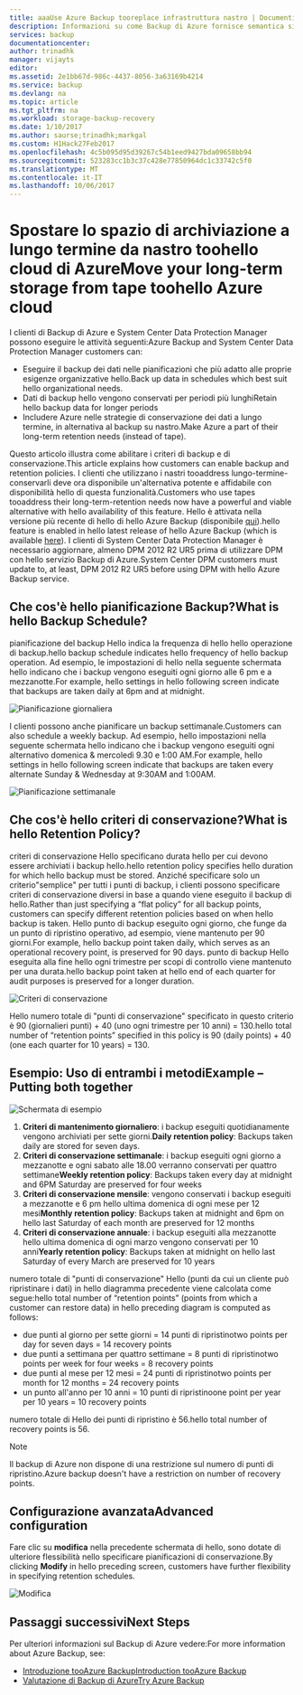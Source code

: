 ```yaml
---
title: aaaUse Azure Backup tooreplace infrastruttura nastro | Documenti Microsoft
description: Informazioni su come Backup di Azure fornisce semantica simile a nastro che consente di toobackup e ripristinare i dati in Azure
services: backup
documentationcenter: 
author: trinadhk
manager: vijayts
editor: 
ms.assetid: 2e1bb67d-986c-4437-8056-3a63169b4214
ms.service: backup
ms.devlang: na
ms.topic: article
ms.tgt_pltfrm: na
ms.workload: storage-backup-recovery
ms.date: 1/10/2017
ms.author: saurse;trinadhk;markgal
ms.custom: H1Hack27Feb2017
ms.openlocfilehash: 4c5b095d95d39267c54b1eed9427bda09658bb94
ms.sourcegitcommit: 523283cc1b3c37c428e77850964dc1c33742c5f0
ms.translationtype: MT
ms.contentlocale: it-IT
ms.lasthandoff: 10/06/2017
---
```

# <a name="move-your-long-term-storage-from-tape-toohello-azure-cloud"></a><span data-ttu-id="8c308-103">Spostare lo spazio di archiviazione a lungo termine da nastro toohello cloud di Azure</span><span class="sxs-lookup"><span data-stu-id="8c308-103">Move your long-term storage from tape toohello Azure cloud</span></span>
<span data-ttu-id="8c308-104">I clienti di Backup di Azure e System Center Data Protection Manager possono eseguire le attività seguenti:</span><span class="sxs-lookup"><span data-stu-id="8c308-104">Azure Backup and System Center Data Protection Manager customers can:</span></span>

* <span data-ttu-id="8c308-105">Eseguire il backup dei dati nelle pianificazioni che più adatto alle proprie esigenze organizzative hello.</span><span class="sxs-lookup"><span data-stu-id="8c308-105">Back up data in schedules which best suit hello organizational needs.</span></span>
* <span data-ttu-id="8c308-106">Dati di backup hello vengono conservati per periodi più lunghi</span><span class="sxs-lookup"><span data-stu-id="8c308-106">Retain hello backup data for longer periods</span></span>
* <span data-ttu-id="8c308-107">Includere Azure nelle strategie di conservazione dei dati a lungo termine, in alternativa al backup su nastro.</span><span class="sxs-lookup"><span data-stu-id="8c308-107">Make Azure a part of their long-term retention needs (instead of tape).</span></span>

<span data-ttu-id="8c308-108">Questo articolo illustra come abilitare i criteri di backup e di conservazione.</span><span class="sxs-lookup"><span data-stu-id="8c308-108">This article explains how customers can enable backup and retention policies.</span></span> <span data-ttu-id="8c308-109">I clienti che utilizzano i nastri tooaddress lungo-termine-conservarli deve ora disponibile un'alternativa potente e affidabile con disponibilità hello di questa funzionalità.</span><span class="sxs-lookup"><span data-stu-id="8c308-109">Customers who use tapes tooaddress their long-term-retention needs now have a powerful and viable alternative with hello availability of this feature.</span></span> <span data-ttu-id="8c308-110">Hello è attivata nella versione più recente di hello di hello Azure Backup (disponibile [qui](http://aka.ms/azurebackup_agent)).</span><span class="sxs-lookup"><span data-stu-id="8c308-110">hello feature is enabled in hello latest release of hello Azure Backup (which is available [here](http://aka.ms/azurebackup_agent)).</span></span> <span data-ttu-id="8c308-111">I clienti di System Center Data Protection Manager è necessario aggiornare, almeno DPM 2012 R2 UR5 prima di utilizzare DPM con hello servizio Backup di Azure.</span><span class="sxs-lookup"><span data-stu-id="8c308-111">System Center DPM customers must update to, at least, DPM 2012 R2 UR5 before using DPM with hello Azure Backup service.</span></span>

## <a name="what-is-hello-backup-schedule"></a><span data-ttu-id="8c308-112">Che cos'è hello pianificazione Backup?</span><span class="sxs-lookup"><span data-stu-id="8c308-112">What is hello Backup Schedule?</span></span>
<span data-ttu-id="8c308-113">pianificazione del backup Hello indica la frequenza di hello hello operazione di backup.</span><span class="sxs-lookup"><span data-stu-id="8c308-113">hello backup schedule indicates hello frequency of hello backup operation.</span></span> <span data-ttu-id="8c308-114">Ad esempio, le impostazioni di hello nella seguente schermata hello indicano che i backup vengono eseguiti ogni giorno alle 6 pm e a mezzanotte.</span><span class="sxs-lookup"><span data-stu-id="8c308-114">For example, hello settings in hello following screen indicate that backups are taken daily at 6pm and at midnight.</span></span>

![Pianificazione giornaliera](./media/backup-azure-backup-cloud-as-tape/dailybackupschedule.png)

<span data-ttu-id="8c308-116">I clienti possono anche pianificare un backup settimanale.</span><span class="sxs-lookup"><span data-stu-id="8c308-116">Customers can also schedule a weekly backup.</span></span> <span data-ttu-id="8c308-117">Ad esempio, hello impostazioni nella seguente schermata hello indicano che i backup vengono eseguiti ogni alternativo domenica & mercoledì 9.30 e 1:00 AM.</span><span class="sxs-lookup"><span data-stu-id="8c308-117">For example, hello settings in hello following screen indicate that backups are taken every alternate Sunday & Wednesday at 9:30AM and 1:00AM.</span></span>

![Pianificazione settimanale](./media/backup-azure-backup-cloud-as-tape/weeklybackupschedule.png)

## <a name="what-is-hello-retention-policy"></a><span data-ttu-id="8c308-119">Che cos'è hello criteri di conservazione?</span><span class="sxs-lookup"><span data-stu-id="8c308-119">What is hello Retention Policy?</span></span>
<span data-ttu-id="8c308-120">criteri di conservazione Hello specificano durata hello per cui devono essere archiviati i backup hello.</span><span class="sxs-lookup"><span data-stu-id="8c308-120">hello retention policy specifies hello duration for which hello backup must be stored.</span></span> <span data-ttu-id="8c308-121">Anziché specificare solo un criterio"semplice" per tutti i punti di backup, i clienti possono specificare criteri di conservazione diversi in base a quando viene eseguito il backup di hello.</span><span class="sxs-lookup"><span data-stu-id="8c308-121">Rather than just specifying a “flat policy” for all backup points, customers can specify different retention policies based on when hello backup is taken.</span></span> <span data-ttu-id="8c308-122">Hello punto di backup eseguito ogni giorno, che funge da un punto di ripristino operativo, ad esempio, viene mantenuto per 90 giorni.</span><span class="sxs-lookup"><span data-stu-id="8c308-122">For example, hello backup point taken daily, which serves as an operational recovery point, is preserved for 90 days.</span></span> <span data-ttu-id="8c308-123">punto di backup Hello eseguita alla fine hello ogni trimestre per scopi di controllo viene mantenuto per una durata.</span><span class="sxs-lookup"><span data-stu-id="8c308-123">hello backup point taken at hello end of each quarter for audit purposes is preserved for a longer duration.</span></span>

![Criteri di conservazione](./media/backup-azure-backup-cloud-as-tape/retentionpolicy.png)

<span data-ttu-id="8c308-125">Hello numero totale di "punti di conservazione" specificato in questo criterio è 90 (giornalieri punti) + 40 (uno ogni trimestre per 10 anni) = 130.</span><span class="sxs-lookup"><span data-stu-id="8c308-125">hello total number of “retention points” specified in this policy is 90 (daily points) + 40 (one each quarter for 10 years) = 130.</span></span>

## <a name="example--putting-both-together"></a><span data-ttu-id="8c308-126">Esempio: Uso di entrambi i metodi</span><span class="sxs-lookup"><span data-stu-id="8c308-126">Example – Putting both together</span></span>
![Schermata di esempio](./media/backup-azure-backup-cloud-as-tape/samplescreen.png)

1. <span data-ttu-id="8c308-128">**Criteri di mantenimento giornaliero**: i backup eseguiti quotidianamente vengono archiviati per sette giorni.</span><span class="sxs-lookup"><span data-stu-id="8c308-128">**Daily retention policy**: Backups taken daily are stored for seven days.</span></span>
2. <span data-ttu-id="8c308-129">**Criteri di conservazione settimanale**: i backup eseguiti ogni giorno a mezzanotte e ogni sabato alle 18.00 verranno conservati per quattro settimane</span><span class="sxs-lookup"><span data-stu-id="8c308-129">**Weekly retention policy**: Backups taken every day at midnight and 6PM Saturday are preserved for four weeks</span></span>
3. <span data-ttu-id="8c308-130">**Criteri di conservazione mensile**: vengono conservati i backup eseguiti a mezzanotte e 6 pm hello ultima domenica di ogni mese per 12 mesi</span><span class="sxs-lookup"><span data-stu-id="8c308-130">**Monthly retention policy**: Backups taken at midnight and 6pm on hello last Saturday of each month are preserved for 12 months</span></span>
4. <span data-ttu-id="8c308-131">**Criteri di conservazione annuale**: i backup eseguiti alla mezzanotte hello ultima domenica di ogni marzo vengono conservati per 10 anni</span><span class="sxs-lookup"><span data-stu-id="8c308-131">**Yearly retention policy**: Backups taken at midnight on hello last Saturday of every March are preserved for 10 years</span></span>

<span data-ttu-id="8c308-132">numero totale di "punti di conservazione" Hello (punti da cui un cliente può ripristinare i dati) in hello diagramma precedente viene calcolata come segue:</span><span class="sxs-lookup"><span data-stu-id="8c308-132">hello total number of “retention points” (points from which a customer can restore data) in hello preceding diagram is computed as follows:</span></span>

* <span data-ttu-id="8c308-133">due punti al giorno per sette giorni = 14 punti di ripristino</span><span class="sxs-lookup"><span data-stu-id="8c308-133">two points per day for seven days = 14 recovery points</span></span>
* <span data-ttu-id="8c308-134">due punti a settimana per quattro settimane = 8 punti di ripristino</span><span class="sxs-lookup"><span data-stu-id="8c308-134">two points per week for four weeks = 8 recovery points</span></span>
* <span data-ttu-id="8c308-135">due punti al mese per 12 mesi = 24 punti di ripristino</span><span class="sxs-lookup"><span data-stu-id="8c308-135">two points per month for 12 months = 24 recovery points</span></span>
* <span data-ttu-id="8c308-136">un punto all'anno per 10 anni = 10 punti di ripristino</span><span class="sxs-lookup"><span data-stu-id="8c308-136">one point per year per 10 years = 10 recovery points</span></span>

<span data-ttu-id="8c308-137">numero totale di Hello dei punti di ripristino è 56.</span><span class="sxs-lookup"><span data-stu-id="8c308-137">hello total number of recovery points is 56.</span></span>

> [!NOTE]
> <span data-ttu-id="8c308-138">Il backup di Azure non dispone di una restrizione sul numero di punti di ripristino.</span><span class="sxs-lookup"><span data-stu-id="8c308-138">Azure backup doesn't have a restriction on number of recovery points.</span></span>
>
>

## <a name="advanced-configuration"></a><span data-ttu-id="8c308-139">Configurazione avanzata</span><span class="sxs-lookup"><span data-stu-id="8c308-139">Advanced configuration</span></span>
<span data-ttu-id="8c308-140">Fare clic su **modifica** nella precedente schermata di hello, sono dotate di ulteriore flessibilità nello specificare pianificazioni di conservazione.</span><span class="sxs-lookup"><span data-stu-id="8c308-140">By clicking **Modify** in hello preceding screen, customers have further flexibility in specifying retention schedules.</span></span>

![Modifica](./media/backup-azure-backup-cloud-as-tape/modify.png)

## <a name="next-steps"></a><span data-ttu-id="8c308-142">Passaggi successivi</span><span class="sxs-lookup"><span data-stu-id="8c308-142">Next Steps</span></span>
<span data-ttu-id="8c308-143">Per ulteriori informazioni sul Backup di Azure vedere:</span><span class="sxs-lookup"><span data-stu-id="8c308-143">For more information about Azure Backup, see:</span></span>

* [<span data-ttu-id="8c308-144">Introduzione tooAzure Backup</span><span class="sxs-lookup"><span data-stu-id="8c308-144">Introduction tooAzure Backup</span></span>](backup-introduction-to-azure-backup.md)
* [<span data-ttu-id="8c308-145">Valutazione di Backup di Azure</span><span class="sxs-lookup"><span data-stu-id="8c308-145">Try Azure Backup</span></span>](backup-try-azure-backup-in-10-mins.md)

